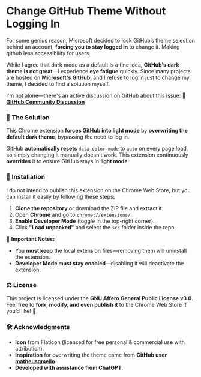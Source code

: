 # Change GitHub Theme Without Logging In

For some genius reason, Microsoft decided to lock GitHub’s theme selection behind an account, **forcing you to stay logged in** to change it. Making github less accessibility for users.

While I agree that dark mode as a default is a fine idea, **GitHub's dark theme is not great**—I experience **eye fatigue** quickly. Since many projects are hosted on **Microsoft's GitHub**, and I refuse to log in just to change my theme, I decided to find a solution myself.

I'm not alone—there's an active discussion on GitHub about this issue:
🔗 **[GitHub Community Discussion](https://github.com/orgs/community/discussions/33190)**

### 🚀 **The Solution**
This Chrome extension **forces GitHub into light mode** by **overwriting the default dark theme**, bypassing the need to log in.

GitHub **automatically resets** `data-color-mode` to `auto` on every page load, so simply changing it manually doesn’t work. This extension continuously **overrides** it to ensure GitHub stays in **light mode**.

### 📌 Installation

I do not intend to publish this extension on the Chrome Web Store, but you can install it easily by following these steps:

1. **Clone the repository** or download the ZIP file and extract it.
2. Open **Chrome** and go to `chrome://extensions/`.
3. **Enable Developer Mode** (toggle in the top-right corner).
4. Click **"Load unpacked"** and select the `src` folder inside the repo.

📢 **Important Notes:**
- You **must keep** the local extension files—removing them will uninstall the extension.
- **Developer Mode must stay enabled**—disabling it will deactivate the extension.

### ⚖️ License
This project is licensed under the **GNU Affero General Public License v3.0**.
Feel free to **fork, modify, and even publish it** to the Chrome Web Store if you’d like! 🚀

### 🛠 **Acknowledgments**
- **Icon** from Flaticon (licensed for free personal & commercial use with attribution).
- **Inspiration** for overwriting the theme came from **GitHub user [matheusqmello](https://github.com/orgs/community/discussions/33190#discussioncomment-10988423)**.
- **Developed with assistance from ChatGPT**.
